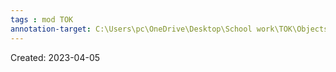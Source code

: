 ```yaml
---
tags : mod TOK
annotation-target: C:\Users\pc\OneDrive\Desktop\School work\TOK\Objects.pdf
---
```

Created: 2023-04-05 

